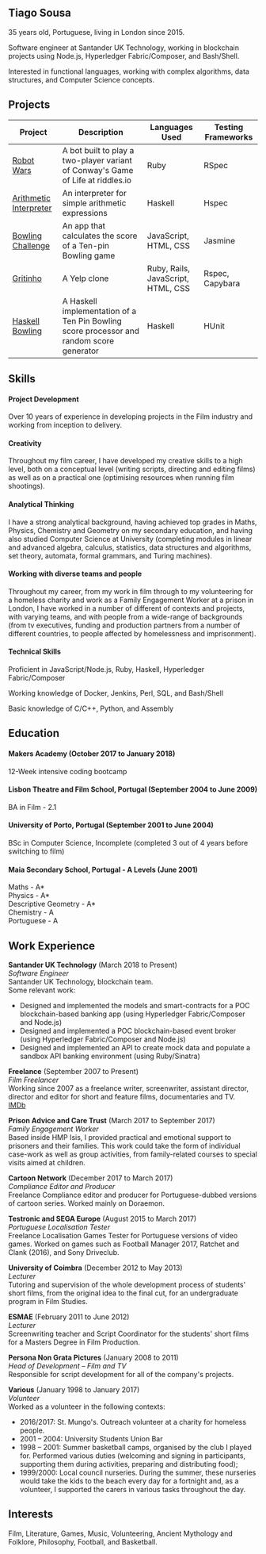 ## Tiago Sousa

35 years old, Portuguese, living in London since 2015.

Software engineer at Santander UK Technology, working in blockchain projects using Node.js, Hyperledger Fabric/Composer, and Bash/Shell.

Interested in functional languages, working with complex algorithms, data structures, and Computer Science concepts.


## Projects

Project | Description | Languages Used | Testing Frameworks  
---|---|---|---   
[Robot Wars](https://github.com/SuzanneHuldt/robot-wars) | A bot built to play a two-player variant of Conway's Game of Life at riddles.io | Ruby | RSpec 
[Arithmetic Interpreter](https://github.com/Eustaquio122/Arithmetic-Expression-Interpreter) | An interpreter for simple arithmetic expressions | Haskell | Hspec    
[Bowling Challenge](https://github.com/Eustaquio122/bowling-challenge) | An app that calculates the score of a Ten-pin Bowling game | JavaScript, HTML, CSS | Jasmine
[Gritinho](https://github.com/somemarsupials/gritinho) | A Yelp clone | Ruby, Rails, JavaScript, HTML, CSS | Rspec, Capybara
[Haskell Bowling](https://github.com/Eustaquio122/Haskell-Bowling) | A Haskell implementation of a Ten Pin Bowling score processor and random score generator | Haskell | HUnit    


## Skills

#### Project Development

Over 10 years of experience in developing projects in the Film industry and working from inception to delivery.


#### Creativity

Throughout my film career, I have developed my creative skills to a high level, both on a conceptual level (writing scripts, directing and editing films) as well as on a practical one (optimising resources when running film shootings).

#### Analytical Thinking

I have a strong analytical background, having achieved top grades in Maths, Physics, Chemistry and Geometry on my secondary education, and having also studied Computer Science at University (completing modules in linear and advanced algebra, calculus, statistics, data structures and algorithms, set theory, automata, formal grammars, and Turing machines).

#### Working with diverse teams and people

Throughout my career, from my work in film through to my volunteering for a homeless charity and work as a Family Engagement Worker at a prison in London, I have worked in a number of different of contexts and projects, with varying teams, and with people from a wide-range of backgrounds (from tv executives, funding and production partners from a number of different countries, to people affected by homelessness and imprisonment).

#### Technical Skills

Proficient in JavaScript/Node.js, Ruby, Haskell, Hyperledger Fabric/Composer

Working knowledge of Docker, Jenkins, Perl, SQL, and Bash/Shell

Basic knowledge of C/C++, Python, and Assembly

## Education

#### Makers Academy (October 2017 to January 2018)

12-Week intensive coding bootcamp

#### Lisbon Theatre and Film School, Portugal (September 2004 to June 2009)

BA in Film - 2.1

#### University of Porto, Portugal (September 2001 to June 2004)

BSc in Computer Science, Incomplete (completed 3 out of 4 years before switching to film)

#### Maia Secondary School, Portugal - A Levels (June 2001)

Maths - A*   
Physics - A*   
Descriptive Geometry - A*   
Chemistry - A   
Portuguese - A

## Work Experience


**Santander UK Technology** (March 2018 to Present)    
*Software Engineer*    
Santander UK Technology, blockchain team.    
Some relevant work:   
- Designed and implemented the models and smart-contracts for a POC blockchain-based banking app (using Hyperledger Fabric/Composer and Node.js)   
- Designed and implemented a POC blockchain-based event broker (using Hyperledger Fabric/Composer and Node.js)   
- Designed and implemented an API to create mock data and populate a sandbox API banking environment (using Ruby/Sinatra)

**Freelance** (September 2007 to Present)    
*Film Freelancer*    
Working since 2007 as a freelance writer, screenwriter, assistant director, director and editor for short and feature films, documentaries and TV.    
[IMDb](http://www.imdb.com/name/nm2617086/)

**Prison Advice and Care Trust** (March 2017 to September 2017)    
*Family Engagement Worker*    
Based inside HMP Isis, I provided practical and emotional support to prisoners and their families. This work could take the form of individual case-work as well as group activities, from family-related courses to special visits aimed at children.

**Cartoon Network** (December 2017 to March 2017)    
*Compliance Editor and Producer*    
Freelance Compliance editor and producer for Portuguese-dubbed versions of cartoon series. Worked mainly on Doraemon.

**Testronic and SEGA Europe** (August 2015 to March 2017)    
*Portuguese Localisation Tester*    
Freelance Localisation Games Tester for Portuguese versions of video games. Worked on games such as Football Manager 2017, Ratchet and Clank (2016), and Sony Driveclub.

**University of Coimbra** (December 2012 to May 2013)    
*Lecturer*    
Tutoring and supervision of the whole development process of students' short films, from the original idea to the final cut, for an undergraduate program in Film Studies.

**ESMAE** (February 2011 to June 2012)    
*Lecturer*    
Screenwriting teacher and Script Coordinator for the students' short films for a Masters Degree in Film Production.

**Persona Non Grata Pictures** (January 2008 to 2011)    
*Head of Development – Film and TV*    
Responsible for script development for all of the company's projects.

**Various** (January 1998 to January 2017)    
*Volunteer*    
Worked as a volunteer in the following contexts:
- 2016/2017: St. Mungo's. Outreach volunteer at a charity for homeless people.
- 2001 – 2004: University Students Union Bar
- 1998 – 2001: Summer basketball camps, organised by the club I played for. Performed various duties (welcoming and signing in participants, supporting them during activities, preparing and distributing food);
- 1999/2000: Local council nurseries. During the summer, these nurseries would take the kids to the beach every day for a fortnight and, as a volunteer, I supported the carers in various tasks throughout the day.


## Interests

Film, Literature, Games, Music, Volunteering, Ancient Mythology and Folklore, Philosophy, Football, and Basketball.




